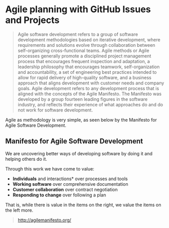 # Agile planning with GitHub Issues and Projects

> Agile software development refers to a group of software development methodologies based on iterative development, where requirements and solutions evolve through collaboration between self-organizing cross-functional teams. Agile methods or Agile processes generally promote a disciplined project management process that encourages frequent inspection and adaptation, a leadership philosophy that encourages teamwork, self-organization and accountability, a set of engineering best practices intended to allow for rapid delivery of high-quality software, and a business approach that aligns development with customer needs and company goals. Agile development refers to any development process that is aligned with the concepts of the Agile Manifesto. The Manifesto was developed by a group fourteen leading figures in the software industry, and reflects their experience of what approaches do and do not work for software development.

Agile as methodology is very simple, as seen below by the Manifesto for Agile Software Development.

## Manifesto for Agile Software Development

We are uncovering better ways of developing software by doing it and helping others do it.

Through this work we have come to value:

* **Individuals** and interactions* over processes and tools
* **Working software** over comprehensive documentation
* **Customer collaboration** over contract negotiation
* **Responding to change** over following a plan

That is, while there is value in the items on
the right, we value the items on the left more.

> http://agilemanifesto.org/
